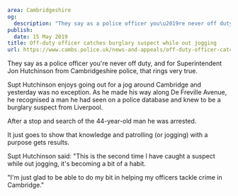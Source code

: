 ```yaml
area: Cambridgeshire
og:
  description: "They say as a police officer you\u2019re never off duty, and for Superintendent Jon Hutchinson from Cambridgeshire police, that rings very true."
publish:
  date: 15 May 2019
title: Off-duty officer catches burglary suspect while out jogging
url: https://www.cambs.police.uk/news-and-appeals/off-duty-officer-catches-burglar
```

They say as a police officer you're never off duty, and for Superintendent Jon Hutchinson from Cambridgeshire police, that rings very true.

Supt Hutchinson enjoys going out for a jog around Cambridge and yesterday was no exception. As he made his way along De Freville Avenue, he recognised a man he had seen on a police database and knew to be a burglary suspect from Liverpool.

After a stop and search of the 44-year-old man he was arrested.

It just goes to show that knowledge and patrolling (or jogging) with a purpose gets results.

Supt Hutchinson said: "This is the second time I have caught a suspect while out jogging, it's becoming a bit of a habit.

"I'm just glad to be able to do my bit in helping my officers tackle crime in Cambridge."
